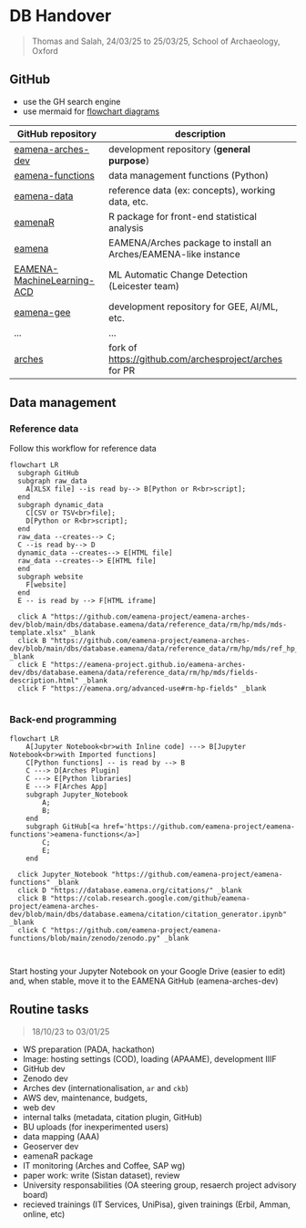 # DB Handover
> Thomas and Salah, 24/03/25 to 25/03/25, School of Archaeology, Oxford

## GitHub

* use the GH search engine
* use mermaid for [flowchart diagrams](https://mermaid.js.org/syntax/flowchart.html)

| GitHub repository | description |
|----------------|-------------|
| [eamena-arches-dev](https://github.com/eamena-project/eamena-arches-dev)    | development repository (**general purpose**) |
| [eamena-functions](https://github.com/eamena-project/eamena-functions)    | data management functions (Python) |
| [eamena-data](https://github.com/eamena-project/eamena-data)   | reference data (ex: concepts), working data, etc. |
| [eamenaR](https://github.com/eamena-project/eamenaR)   |  R package for front-end statistical analysis |
| [eamena](https://github.com/eamena-project/eamena)   |  EAMENA/Arches package to install an Arches/EAMENA-like instance |
| [EAMENA-MachineLearning-ACD](https://github.com/eamena-project/EAMENA-MachineLearning-ACD)  |  ML Automatic Change Detection (Leicester team) |
| [eamena-gee](https://github.com/eamena-project/eamena-gee)  |  development repository for GEE, AI/ML, etc. |
| ...  |  ... |
| [arches](https://github.com/eamena-project/arches)  |  fork of https://github.com/archesproject/arches for PR |

## Data management

### Reference data

Follow this workflow for reference data

```mermaid
flowchart LR
  subgraph GitHub
  subgraph raw_data
    A[XLSX file] --is read by--> B[Python or R<br>script];
  end
  subgraph dynamic_data
    C[CSV or TSV<br>file];
    D[Python or R<br>script];
  end
  raw_data --creates--> C;
  C --is read by--> D
  dynamic_data --creates--> E[HTML file]
  raw_data --creates--> E[HTML file]
  end
  subgraph website
    F[website]
  end
  E -- is read by --> F[HTML iframe]

  click A "https://github.com/eamena-project/eamena-arches-dev/blob/main/dbs/database.eamena/data/reference_data/rm/hp/mds/mds-template.xlsx" _blank
  click B "https://github.com/eamena-project/eamena-arches-dev/blob/main/dbs/database.eamena/data/reference_data/rm/hp/mds/ref_hp_field_description.R" _blank
  click E "https://eamena-project.github.io/eamena-arches-dev/dbs/database.eamena/data/reference_data/rm/hp/mds/fields-description.html" _blank
  click F "https://eamena.org/advanced-use#rm-hp-fields" _blank
  
```

### Back-end programming


```mermaid
flowchart LR
	A[Jupyter Notebook<br>with Inline code] ---> B[Jupyter Notebook<br>with Imported functions]
	C[Python functions] -- is read by --> B
	C ---> D[Arches Plugin]
	C ---> E[Python libraries]
	E ---> F[Arches App]
	subgraph Jupyter_Notebook
		A;
		B;
	end
	subgraph GitHub[<a href='https://github.com/eamena-project/eamena-functions'>eamena-functions</a>]
		C;
		E;
  	end

  click Jupyter_Notebook "https://github.com/eamena-project/eamena-functions" _blank
  click D "https://database.eamena.org/citations/" _blank
  click B "https://colab.research.google.com/github/eamena-project/eamena-arches-dev/blob/main/dbs/database.eamena/citation/citation_generator.ipynb" _blank
  click C "https://github.com/eamena-project/eamena-functions/blob/main/zenodo/zenodo.py" _blank
  
  
```

Start hosting your Jupyter Notebook on your Google Drive (easier to edit) and, when stable, move it to the EAMENA GitHub (eamena-arches-dev)

## Routine tasks
> 18/10/23 to 03/01/25

- WS preparation (PADA, hackathon)
- Image: hosting settings (COD), loading (APAAME), development IIIF
- GitHub dev
- Zenodo dev
- Arches dev (internationalisation, `ar` and `ckb`)
- AWS dev, maintenance, budgets,
- web dev
- internal talks (metadata, citation plugin, GitHub)
- BU uploads (for inexperimented users)
- data mapping (AAA)
- Geoserver dev
- eamenaR package
- IT monitoring (Arches and Coffee, SAP wg)
- paper work: write (Sistan dataset), review
- University responsabilities (OA steering group, resaerch project advisory board)
- recieved trainings (IT Services, UniPisa), given trainings (Erbil, Amman, online, etc)